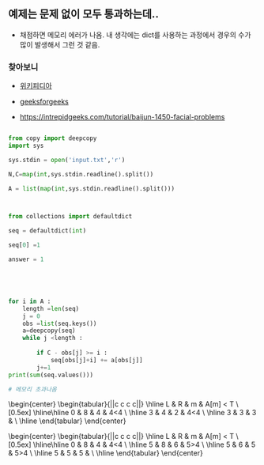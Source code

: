 
## 예제는 문제 없이 모두 통과하는데..

- 채점하면 메모리 에러가 나옴. 내 생각에는 dict를 사용하는 과정에서 경우의 수가 많이 발생해서 그런 것 같음.

### 찾아보니

- [위키피디아](https://en.wikipedia.org/wiki/Knapsack_problem#Meet-in-the-middle)
- [geeksforgeeks](https://www.geeksforgeeks.org/meet-in-the-middle/)

- https://intrepidgeeks.com/tutorial/baijun-1450-facial-problems

```python

from copy import deepcopy
import sys

sys.stdin = open('input.txt','r')

N,C=map(int,sys.stdin.readline().split())

A = list(map(int,sys.stdin.readline().split()))



from collections import defaultdict

seq = defaultdict(int)

seq[0] =1

answer = 1





for i in A :
    length =len(seq)
    j = 0
    obs =list(seq.keys())
    a=deepcopy(seq)
    while j <length :
        
        if C - obs[j] >= i :
            seq[obs[j]+i] += a[obs[j]]
        j+=1
print(sum(seq.values()))

# 메모리 초과나옴

```




\begin{center}
\begin{tabular}{||c c c c||} 
 \hline
 L & R & m & A[m] $<$ T \\ [0.5ex] 
 \hline\hline
 0 & 8 & 4 & 4$<$4 \\ 
 \hline
 3 & 4 & 2 & 4$<$4 \\
 \hline
 3 & 3 & 3 &  \\
 \hline
\end{tabular}
\end{center}



\begin{center}
\begin{tabular}{||c c c c||} 
 \hline
 L & R & m & A[m] $<$ T \\ [0.5ex] 
 \hline\hline
 0 & 8 & 4 & 4$<$4 \\ 
 \hline
 5 & 8 & 6 & 5$>$4 \\
 \hline
 5 & 6 & 5 & 5$>$4 \\
 \hline
 5 & 5 & 5 &  \\
 \hline
\end{tabular}
\end{center}


